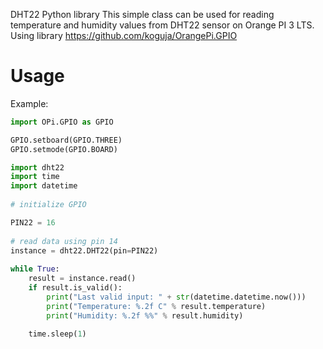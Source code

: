 DHT22 Python library
This simple class can be used for reading temperature and humidity values from DHT22 sensor on Orange PI 3 LTS. Using library https://github.com/koguja/OrangePi.GPIO

# Usage

Example:
```python
import OPi.GPIO as GPIO

GPIO.setboard(GPIO.THREE)
GPIO.setmode(GPIO.BOARD)

import dht22
import time
import datetime
 
# initialize GPIO

PIN22 = 16
 
# read data using pin 14
instance = dht22.DHT22(pin=PIN22)
 
while True:
    result = instance.read()
    if result.is_valid():
        print("Last valid input: " + str(datetime.datetime.now()))
        print("Temperature: %.2f C" % result.temperature)
        print("Humidity: %.2f %%" % result.humidity)
 
    time.sleep(1)
```    

